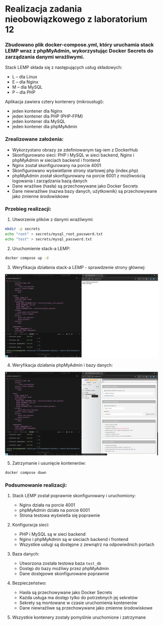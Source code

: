 # Realizacja zadania nieobowiązkowego z laboratorium 12

### Zbudowano plik docker-compose.yml, który uruchamia stack LEMP wraz z phpMyAdmin, wykorzystując Docker Secrets do zarządzania danymi wrażliwymi.

Stack LEMP składa się z następujących usług składowych:

- L – dla Linux
- E – dla Nginx
- M – dla MySQL
- P – dla PHP

Aplikacja zawiera cztery kontenery (mikrousługi):

- jeden kontener dla Nginx
- jeden kontener dla PHP (PHP-FPM)
- jeden kontener dla MySQL
- jeden kontener dla phpMyAdmin

### Zrealizowane założenia:

- Wykorzystano obrazy ze zdefiniowanym tag-iem z DockerHub
- Skonfigurowano sieci: PHP i MySQL w sieci backend, Nginx i phpMyAdmin w sieciach backend i frontend
- Nginx został skonfigurowany na porcie 4001
- Skonfigurowano wyświetlanie strony startowej php (index.php)
- phpMyAdmin został skonfigurowany na porcie 6001 z możliwością logowania i zarządzania bazą danych
- Dane wrażliwe (hasła) są przechowywane jako Docker Secrets
- Dane niewrażliwe (nazwa bazy danych, użytkownik) są przechowywane jako zmienne środowiskowe

### Przebieg realizacji:

1. Utworzenie plików z danymi wrażliwymi:

```bash
mkdir -p secrets
echo "root" > secrets/mysql_root_password.txt
echo "test" > secrets/mysql_password.txt
```

2. Uruchomienie stack-a LEMP:

```bash
docker compose up -d
```

3. Weryfikacja działania stack-a LEMP - sprawdzenie strony głównej:

![Strona główna LEMP](screenshots/1.png)

4. Weryfikacja działania phpMyAdmin i bazy danych:

![Panel phpMyAdmin](screenshots/2.png)

5. Zatrzymanie i usunięcie kontenerów:

```bash
docker compose down
```

### Podsumowanie realizacji:

1. Stack LEMP został poprawnie skonfigurowany i uruchomiony:

   - Nginx działa na porcie 4001
   - phpMyAdmin działa na porcie 6001
   - Strona testowa wyświetla się poprawnie

2. Konfiguracja sieci:

   - PHP i MySQL są w sieci backend
   - Nginx i phpMyAdmin są w sieciach backend i frontend
   - Wszystkie usługi są dostępne z zewnątrz na odpowiednich portach

3. Baza danych:

   - Utworzona została testowa baza `test_db`
   - Dostęp do bazy możliwy przez phpMyAdmin
   - Dane dostępowe skonfigurowane poprawnie

4. Bezpieczeństwo:

   - Hasła są przechowywane jako Docker Secrets
   - Każda usługa ma dostęp tylko do potrzebnych jej sekretów
   - Sekrety są montowane w czasie uruchomienia kontenerów
   - Dane niewrażliwe są przechowywane jako zmienne środowiskowe

5. Wszystkie kontenery zostały pomyślnie uruchomione i zatrzymane
